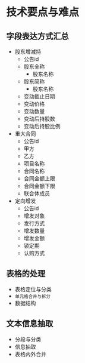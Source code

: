 # 技术要点与难点

## 字段表达方式汇总

* 股东增减持
    * 公告id
    * 股东全称
        * 股东名称
    * 股东简称
        * 股东名称
    * 变动截止日期
    * 变动价格
    * 变动数量
    * 变动后持股数
    * 变动后持股比例
* 重大合同
    * 公告id
    * 甲方
    * 乙方
    * 项目名称
    * 合同名称
    * 合同金额上限
    * 合同金额下限
    * 联合体成员
* 定向增发
    * 公告id
    * 增发对象
    * 发行方式
    * 增发数量
    * 增发金额
    * 锁定期
    * 认购方式
    
## 表格的处理

* 表格定位与分类
* `单元格合并与拆分`
* 数据结构


## 文本信息抽取

* 分段与分类
* 信息抽取
* 表格内外合并